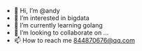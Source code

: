- 👋 Hi, I’m @andy
- 👀 I’m interested in bigdata 
- 🌱 I’m currently learning golang
- 💞️ I’m looking to collaborate on ...
- 📫 How to reach me 844870676@qq.com

<!---
zhengqiangtan/zhengqiangtan is a ✨ special ✨ repository because its `README.md` (this file) appears on your GitHub profile.
You can click the Preview link to take a look at your changes.
--->
